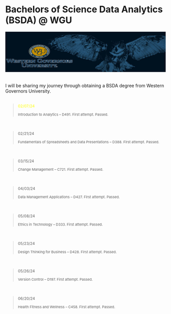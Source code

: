 # Bachelors of Science Data Analytics (BSDA) @ WGU

<img src="./img/pregameBanner.jpg" alt="WGU Banner Image">
<br>
<br>

I will be sharing my journey through obtaining a BSDA degree from Western Governors University.
<br>
<br>

> <p style="font-size: 12px; color: yellow !important;">02/07/24</p>
> <p style="font-size: 11px;">Introduction to Analytics – D491. First attempt. Passed.</p>
<br>

> <p style="font-size: 12px;">02/21/24</p>
> <p style="font-size: 11px;">Fundamentals of Spreadsheets and Data Presentations – D388. First attempt. Passed.</p>
<br>

> <p style="font-size: 12px;">03/15/24</p>
> <p style="font-size: 11px;">Change Management – C721. First attempt. Passed.</p>
<br>

> <p style="font-size: 12px;">04/03/24</p>
> <p style="font-size: 11px;">Data Management Applications – D427. First attempt. Passed.</p>
<br>

> <p style="font-size: 12px;">05/08/24</p>
> <p style="font-size: 11px;">Ethics in Technology – D333. First attempt. Passed.</p>
<br>

> <p style="font-size: 12px;">05/23/24</p>
> <p style="font-size: 11px;">Design Thinking for Business – D428. First attempt. Passed.</p>
<br>

> <p style="font-size: 12px;">05/26/24</p>
> <p style="font-size: 11px;">Version Control – D197. First attempt. Passed.</p>
<br>

> <p style="font-size: 12px;">06/20/24</p>
> <p style="font-size: 11px;">Health Fitness and Wellness – C458. First attempt. Passed.</p>
<br>
